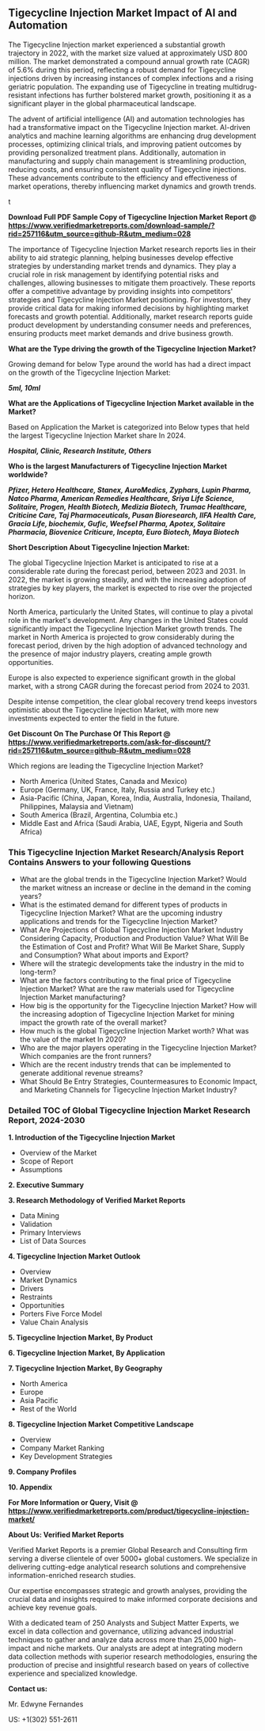 <h2>Tigecycline Injection Market Impact of AI and Automation</h2><p>The Tigecycline Injection market experienced a substantial growth trajectory in 2022, with the market size valued at approximately USD 800 million. The market demonstrated a compound annual growth rate (CAGR) of 5.6% during this period, reflecting a robust demand for Tigecycline injections driven by increasing instances of complex infections and a rising geriatric population. The expanding use of Tigecycline in treating multidrug-resistant infections has further bolstered market growth, positioning it as a significant player in the global pharmaceutical landscape.</p><p>The advent of artificial intelligence (AI) and automation technologies has had a transformative impact on the Tigecycline Injection market. AI-driven analytics and machine learning algorithms are enhancing drug development processes, optimizing clinical trials, and improving patient outcomes by providing personalized treatment plans. Additionally, automation in manufacturing and supply chain management is streamlining production, reducing costs, and ensuring consistent quality of Tigecycline injections. These advancements contribute to the efficiency and effectiveness of market operations, thereby influencing market dynamics and growth trends.</p>t</p><p id="" class=""><strong>Download Full PDF Sample Copy of Tigecycline Injection Market Report @ <a href="https://www.verifiedmarketreports.com/download-sample/?rid=257116&utm_source=github-R&utm_medium=028" target="_blank">https://www.verifiedmarketreports.com/download-sample/?rid=257116&utm_source=github-R&utm_medium=028</a></strong></p><p>The importance of&nbsp;Tigecycline Injection Market research reports lies in their ability to aid strategic planning, helping businesses develop effective strategies by understanding market trends and dynamics. They play a crucial role in risk management by identifying potential risks and challenges, allowing businesses to mitigate them proactively. These reports offer a competitive advantage by providing insights into competitors' strategies and Tigecycline Injection Market positioning. For investors, they provide critical data for making informed decisions by highlighting market forecasts and growth potential. Additionally, market research reports guide product development by understanding consumer needs and preferences, ensuring products meet market demands and drive business growth.</p><p><strong>What are the&nbsp;Type driving the growth of the Tigecycline Injection Market?</strong></p><p id="" class="">Growing demand for below Type around the world has had a direct impact on the growth of the Tigecycline Injection Market:</p><em><strong>5ml, 10ml</strong></em></p><strong>What are the&nbsp;Applications&nbsp;of Tigecycline Injection Market available in the Market?</strong></p><p id="" class="">Based on Application the Market is categorized into Below types that held the largest Tigecycline Injection Market share In 2024.</p><em><strong>Hospital, Clinic, Research Institute, Others</strong></em></p><strong>Who is the largest Manufacturers of Tigecycline Injection Market worldwide?</strong></p><p><em><strong>Pfizer, Hetero Healthcare, Stanex, AuroMedics, Zyphars, Lupin Pharma, Natco Pharma, American Remedies Healthcare, Sriya Life Science, Solitaire, Progen, Health Biotech, Medizia Biotech, Trumac Healthcare, Criticine Care, Taj Pharmaceuticals, Pusan Bioresearch, IIFA Health Care, Gracia Life, biochemix, Gufic, Weefsel Pharma, Apotex, Solitaire Pharmacia, Biovenice Criticure, Incepta, Euro Biotech, Maya Biotech</strong></em></p><p id="" class=""><strong>Short Description About Tigecycline Injection Market:</strong></p><p>The global Tigecycline Injection Market is anticipated to rise at a considerable rate during the forecast period, between 2023 and 2031. In 2022, the market is growing steadily, and with the increasing adoption of strategies by key players, the market is expected to rise over the projected horizon.</p><p>North America, particularly the United States, will continue to play a pivotal role in the market's development. Any changes in the United States could significantly impact the Tigecycline Injection Market growth trends. The market in North America is projected to grow considerably during the forecast period, driven by the high adoption of advanced technology and the presence of major industry players, creating ample growth opportunities.</p><p>Europe is also expected to experience significant growth in the global market, with a strong CAGR during the forecast period from 2024 to 2031.</p><p>Despite intense competition, the clear global recovery trend keeps investors optimistic about the Tigecycline Injection Market, with more new investments expected to enter the field in the future.</p><p id="" class=""><strong>Get Discount On The Purchase Of This Report @ <a href="https://www.verifiedmarketreports.com/ask-for-discount/?rid=257116&utm_source=github-R&utm_medium=028" target="_blank">https://www.verifiedmarketreports.com/ask-for-discount/?rid=257116&utm_source=github-R&utm_medium=028</a></strong></p>Which regions are leading the Tigecycline Injection Market?</p><ul><li>North America (United States, Canada and Mexico)</li><li>Europe (Germany, UK, France, Italy, Russia and Turkey etc.)</li><li>Asia-Pacific (China, Japan, Korea, India, Australia, Indonesia, Thailand, Philippines, Malaysia and Vietnam)</li><li>South America (Brazil, Argentina, Columbia etc.)</li><li>Middle East and Africa (Saudi Arabia, UAE, Egypt, Nigeria and South Africa)</li></ul><h3 id="" class="">This Tigecycline Injection Market Research/Analysis Report Contains Answers to your following Questions</h3><ul><li>What are the global trends in the Tigecycline Injection Market? Would the market witness an increase or decline in the demand in the coming years?</li><li>What is the estimated demand for different types of products in Tigecycline Injection Market? What are the upcoming industry applications and trends for the Tigecycline Injection Market?</li><li>What Are Projections of Global Tigecycline Injection Market Industry Considering Capacity, Production and Production Value? What Will Be the Estimation of Cost and Profit? What Will Be Market Share, Supply and Consumption? What about imports and Export?</li><li>Where will the strategic developments take the industry in the mid to long-term?</li><li>What are the factors contributing to the final price of Tigecycline Injection Market? What are the raw materials used for Tigecycline Injection Market manufacturing?</li><li>How big is the opportunity for the Tigecycline Injection Market? How will the increasing adoption of Tigecycline Injection Market for mining impact the growth rate of the overall market?</li><li>How much is the global Tigecycline Injection Market worth? What was the value of the market In 2020?</li><li>Who are the major players operating in the Tigecycline Injection Market? Which companies are the front runners?</li><li>Which are the recent industry trends that can be implemented to generate additional revenue streams?</li><li>What Should Be Entry Strategies, Countermeasures to Economic Impact, and Marketing Channels for Tigecycline Injection Market Industry?</li></ul><h3 id="" class="">Detailed TOC of Global Tigecycline Injection Market Research Report, 2024-2030</h3><p id="" class=""><strong>1. Introduction of the Tigecycline Injection Market</strong></p><ul><li>Overview of the Market</li><li>Scope of Report</li><li>Assumptions</li></ul><p id="" class=""><strong>2. Executive Summary</strong></p><p id="" class=""><strong>3. Research Methodology of Verified Market Reports</strong></p><ul><li>Data Mining</li><li>Validation</li><li>Primary Interviews</li><li>List of Data Sources</li></ul><p id="" class=""><strong>4. Tigecycline Injection Market Outlook</strong></p><ul><li>Overview</li><li>Market Dynamics</li><li>Drivers</li><li>Restraints</li><li>Opportunities</li><li>Porters Five Force Model</li><li>Value Chain Analysis</li></ul><p id="" class=""><strong>5. Tigecycline Injection Market, By Product</strong></p><p id="" class=""><strong>6. Tigecycline Injection Market, By Application</strong></p><p id="" class=""><strong>7. Tigecycline Injection Market, By Geography</strong></p><ul><li>North America</li><li>Europe</li><li>Asia Pacific</li><li>Rest of the World</li></ul><p id="" class=""><strong>8. Tigecycline Injection Market Competitive Landscape</strong></p><ul><li>Overview</li><li>Company Market Ranking</li><li>Key Development Strategies</li></ul><p id="" class=""><strong>9. Company Profiles</strong></p><p id="" class=""><strong>10. Appendix</strong></p><p id="" class=""><strong>For More Information or Query, Visit @ <a href="https://www.verifiedmarketreports.com/product/tigecycline-injection-market/" target="_blank">https://www.verifiedmarketreports.com/product/tigecycline-injection-market/</a></strong></p><p id="" class=""><strong>About Us: Verified Market Reports</strong></p><p id="" class="">Verified Market Reports is a premier Global Research and Consulting firm serving a diverse clientele of over 5000+ global customers. We specialize in delivering cutting-edge analytical research solutions and comprehensive information-enriched research studies.</p><p id="" class="">Our expertise encompasses strategic and growth analyses, providing the crucial data and insights required to make informed corporate decisions and achieve key revenue goals.</p><p id="" class="">With a dedicated team of 250 Analysts and Subject Matter Experts, we excel in data collection and governance, utilizing advanced industrial techniques to gather and analyze data across more than 25,000 high-impact and niche markets. Our analysts are adept at integrating modern data collection methods with superior research methodologies, ensuring the production of precise and insightful research based on years of collective experience and specialized knowledge.</p><p id="" class=""><strong>Contact us:</strong></p><p id="" class="">Mr. Edwyne Fernandes</p><p id="" class="">US: +1(302) 551-2611</p>